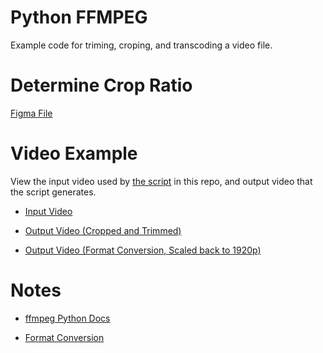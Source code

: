 # Python FFMPEG 

Example code for triming, croping, and transcoding a video file.

# Determine Crop Ratio

[Figma File](https://www.figma.com/file/iAWUjaWzykgCmwCilOJ7CK/ffmpeg_crop?node-id=0%3A1&t=gz9Lup8XCFjOjlms-1)

# Video Example

View the input video used by [the script](https://github.com/strawstack/PythonFFMPEG/blob/main/ff.py) in this repo, and output video that the script generates.

- [Input Video](https://youtu.be/FrOTCRuQN2M)

- [Output Video (Cropped and Trimmed)](https://youtu.be/sFIhnM7CqlM)

- [Output Video (Format Conversion, Scaled back to 1920p)](https://youtu.be/pmrBEZupeFk)

# Notes

- [ffmpeg Python Docs](https://kkroening.github.io/ffmpeg-python/)

- [Format Conversion](https://askubuntu.com/questions/396883/how-to-simply-convert-video-files-i-e-mkv-to-mp4)
